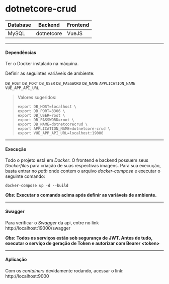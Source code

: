 # dotnetcore-crud

|Database|Backend|Frontend|
|--------|-------|--------|
|MySQL   | dotnetcore | VueJS

---

#### Dependências

Ter o Docker instalado na máquina.

Definir as seguintes variáveis de ambiente:

`DB_HOST`
`DB_PORT`
`DB_USER`
`DB_PASSWORD`
`DB_NAME`
`APPLICATION_NAME`
`VUE_APP_API_URL`

> Valores sugeridos:
> 
>     export DB_HOST=localhost \
>     export DB_PORT=3306 \
>     export DB_USER=root \
>     export DB_PASSWORD=root \
>     export DB_NAME=dotnetcorecrud \
>     export APPLICATION_NAME=dotnetcore-crud \
>     export VUE_APP_API_URL=localhost:19000

---
#### Execução

Todo o projeto está em *Docker*. O frontend e backend possuem seus *Dockerfiles* para criação de suas respectivas imagens.
Para sua execução, basta entrar no *path* onde contem o arquivo *docker-compose* e executar o seguinte comando:

	docker-compose up -d --build

***Obs:* Executar o comando acima após definir as variáveis de ambiente.**

---
#### Swagger

Para verificar o *Swagger* da api, entre no link http://localhost:19000/swagger

***Obs*: Todos os serviços estão sob segurança de JWT. Antes de tudo, executar o serviço de geração de Token e autorizar com Bearer \<token\>**

---
#### Aplicação

Com os *containers* devidamente rodando, acessar o link: http://localhost:9000
